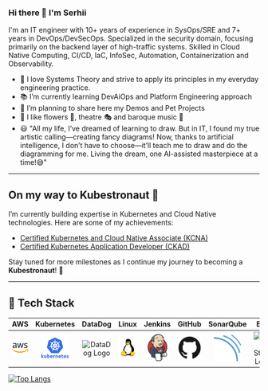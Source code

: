 ### Hi there 👋 I'm Serhii

I'm an IT engineer with 10+ years of experience in SysOps/SRE and 7+ years in DevOps/DevSecOps. Specialized in the security domain, focusing primarily on the backend layer of high-traffic systems. Skilled in Cloud Native Computing, CI/CD, IaC, InfoSec, Automation, Containerization and Observability.

- 🧠 I love Systems Theory and strive to apply its principles in my everyday engineering practice.
- 📚 I’m currently learning DevAiOps and Platform Engineering approach
- 🤲 I’m planning to share here my Demos and Pet Projects
- 🧡 I like flowers 🌷, theatre 🎭 and baroque music 🎻
- 😃 "All my life, I’ve dreamed of learning to draw. But in IT, I found my true artistic calling—creating fancy diagrams! Now, thanks to artificial intelligence, I don’t have to choose—it’ll teach me to draw and do the diagramming for me. Living the dream, one AI-assisted masterpiece at a time!😅"
  
<!--
**shladyr/shladyr** is a ✨ _special_ ✨ repository because its `README.md` (this file) appears on your GitHub profile.

Here are some ideas to get you started:

- 🔭 I’m currently working on ...
- 🌱 I’m currently learning ...
- 👯 I’m looking to collaborate on ...
- 🤔 I’m looking for help with ...
- 💬 Ask me about ...
- 📫 How to reach me: ...
- 😄 Pronouns: ...
- ⚡ Fun fact: ...
-->

---

## On my way to Kubestronaut 🚀
I’m currently building expertise in Kubernetes and Cloud Native technologies. Here are some of my achievements:

- [Certified Kubernetes and Cloud Native Associate (KCNA)](https://www.credly.com/badges/96abbfe1-fa1d-4dc9-b355-36a3e9c117c0)
- [Certified Kubernetes Application Developer (CKAD)](https://www.credly.com/badges/2440a0a5-e3e9-4c4c-97c3-b835b8a7a1aa)

Stay tuned for more milestones as I continue my journey to becoming a **Kubestronaut**! 🌌

---
## 🧰 Tech Stack

| AWS | Kubernetes | DataDog | Linux | Jenkins | GitHub | SonarQube | ELK | Python | Terraform |
|:--:|:--:|:--:|:--:|:--:|:--:|:--:|:--:|:--:|:--:|
| <img src="https://github.com/devicons/devicon/blob/master/icons/amazonwebservices/amazonwebservices-original-wordmark.svg" alt="Amazon Web Services Logo" width="55"/> | <img src="https://github.com/devicons/devicon/blob/master/icons/kubernetes/kubernetes-plain-wordmark.svg" alt="Kubernetes Logo" width="55"/> | <img src="https://www.vectorlogo.zone/logos/datadoghq/datadoghq-icon.svg" alt="DataDog Logo" width="55"/> | <img src="https://github.com/devicons/devicon/blob/master/icons/linux/linux-original.svg" alt="Linux Logo" width="55"/> | <img src="https://github.com/devicons/devicon/blob/master/icons/jenkins/jenkins-original.svg" alt="Jenkins Logo" width="55"/> | <img src="https://github.com/devicons/devicon/blob/master/icons/github/github-original.svg" alt="GitHub Actions Logo" width="55"/> | <img src="https://github.com/devicons/devicon/blob/master/icons/sonarqube/sonarqube-original.svg" alt="SonarQube Logo" width="55"/> | <img src="https://www.vectorlogo.zone/logos/elastic/elastic-icon.svg" alt="ELK Stack Logo" width="55"/> | <img src="https://github.com/devicons/devicon/blob/master/icons/python/python-original.svg" alt="Python Logo" width="55"/> | <img src="https://github.com/devicons/devicon/blob/master/icons/terraform/terraform-original.svg" alt="Terraform Logo" width="55"/> |



[![Top Langs](https://github-readme-stats.vercel.app/api/top-langs/?username=shladyr)](https://github.com/anuraghazra/github-readme-stats)
